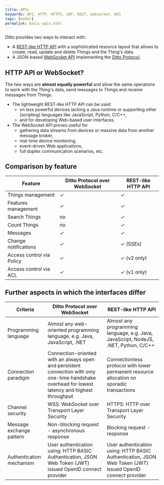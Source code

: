 ```yaml
---
title: APIs
keywords: API, HTTP, HTTPS, JWT, REST, websocket, WSS
tags: [model]
permalink: basic-apis.html
---
```


Ditto provides two ways to interact with:

* A [REST-like HTTP API](httpapi-overview.html) with a sophisticated resource layout that allows to create, read,
  update and delete Things and the Thing's data.
* A JSON-based [WebSocket API](protocol-bindings-websocket.html) implementing the
  [Ditto Protocol](protocol-overview.html).


## HTTP API or WebSocket?

The two ways are **almost equally powerful** and allow the same operations to work with the Thing's data, send 
messages to Things and receive messages from Things.

* The lightweight REST-like HTTP API can be used
    * on less powerful devices lacking a Java runtime or supporting other (scripting) languages like JavaScript, Python, C/C++,
    * and for developing Web-based user interfaces.
* The WebSocket API proves useful for
    * gathering data streams from devices or massive data from another message broker,
    * real-time device monitoring,
    * event-driven Web applications,
    * full duplex communication scenarios, etc.
   
    
## Comparison by feature

| Feature | Ditto Protocol over WebSocket | REST-like HTTP API |
|---------|--------------------------------|---------------------------|
| Things management             | ✓     | ✓ |
| Features management           | ✓     | ✓ |
| Search Things                 | no    | ✓ |
| Count Things                  | no    | ✓ |
| Messages                      | ✓     | ✓ |
| Change notifications          | ✓     | ✓ (SSEs) |
| Access control via Policy	    | ✓     | ✓ (v2 only) |
| Access control via ACL        | ✓     | ✓ (v1 only) |


## Further aspects in which the interfaces differ

| Criteria            | Ditto Protocol over WebSocket	| REST-like HTTP API |
|---------------------|---------------------------------|---------------------------|
| Programming language      | Almost any web-oriented programming language, e.g. Java, JavaScript, .NET | Almost any programming language, e.g. Java, JavaScript, NodeJS, .NET, Python, C/C++ |
| Connection paradigm       | Connection-oriented with an always open and persistent connection with only one-time handshake overhead for lowest latency and highest throughput | Connectionless protocol with lower permanent resource allocation on sporadic transactions |
| Channel security          | WSS: WebSocket over Transport Layer Security | HTTPS: HTTP over Transport Layer Security |
| Message exchange pattern  | Non-blocking request - asynchronous response | Blocking request - response |
| Authentication mechanism  | User authentication using: HTTP BASIC Authentication, JSON Web Token (JWT) issued OpenID connect provider | User authentication using: HTTP BASIC Authentication, JSON Web Token (JWT) issued OpenID connect provider |
